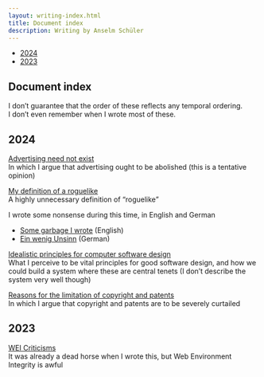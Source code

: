 ```yaml
---
layout: writing-index.html
title: Document index
description: Writing by Anselm Schüler
---
```


<div id="left-comment">

- [2024](#2024)
- [2023](#2023)

</div>

<article id="main-content">

# Document index

I don’t guarantee that the order of these reflects any temporal ordering.  
I don’t even remember when I wrote most of these.

## 2024

[Advertising need not exist](/writing/2024-advertising)  
In which I argue that advertising ought to be abolished (this is a tentative opinion)

[My definition of a roguelike](/writing/2024-roguelike)  
A highly unnecessary definition of <q>roguelike</q>

I wrote some nonsense during this time, in English and German
- [Some garbage I wrote](/writing/2024-garbage) (English)
- [Ein wenig Unsinn](/writing/2024-muell) (German)

[Idealistic principles for computer software design](/writing/2024-design)  
What I perceive to be vital principles for good software design,
and how we could build a system where these are central tenets
(I don’t describe the system very well though)

[Reasons for the limitation of copyright and patents](/writing/2024-copyright)  
In which I argue that copyright and patents are to be severely curtailed

## 2023

[WEI Criticisms](/writing/2023-wei)  
It was already a dead horse when I wrote this, but Web Environment Integrity is awful

</article>
